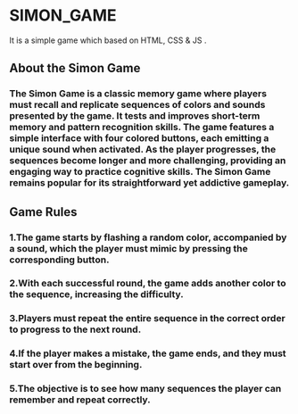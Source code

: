 # SIMON_GAME
It is a simple game which based on HTML, CSS &amp; JS .

## About the Simon Game
### The Simon Game is a classic memory game where players must recall and replicate sequences of colors and sounds presented by the game. It tests and improves short-term memory and pattern recognition skills. The game features a simple interface with four colored buttons, each emitting a unique sound when activated. As the player progresses, the sequences become longer and more challenging, providing an engaging way to practice cognitive skills. The Simon Game remains popular for its straightforward yet addictive gameplay.

## Game Rules
### 1.The game starts by flashing a random color, accompanied by a sound, which the player must mimic by pressing the corresponding button.
### 2.With each successful round, the game adds another color to the sequence, increasing the difficulty.
### 3.Players must repeat the entire sequence in the correct order to progress to the next round.
### 4.If the player makes a mistake, the game ends, and they must start over from the beginning.
### 5.The objective is to see how many sequences the player can remember and repeat correctly.
